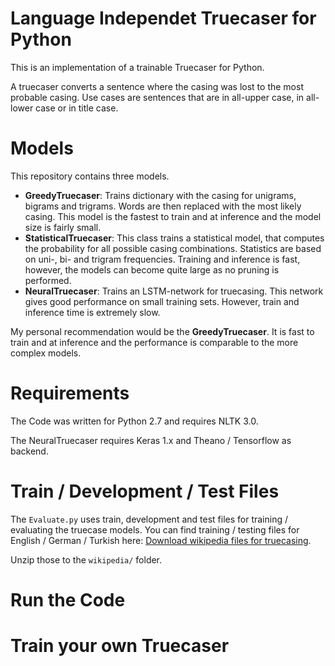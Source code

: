 # Language Independet Truecaser for Python
This is an implementation of a trainable Truecaser for Python.

A truecaser converts a sentence where the casing was lost to the most probable casing. Use cases are sentences that are in all-upper case, in all-lower case or in title case.


# Models
This repository contains three models.

* **GreedyTruecaser**: Trains dictionary with the casing for unigrams, bigrams and trigrams. Words are then replaced with the most likely casing. This model is the fastest to train and at inference and the model size is fairly small.
* **StatisticalTruecaser**: This class trains a statistical model, that computes the probability for all possible casing combinations. Statistics are based on uni-, bi- and trigram frequencies. Training and inference is fast, however, the models can become quite large as no pruning is performed.
* **NeuralTruecaser**: Trains an LSTM-network for truecasing. This network gives good performance on small training sets. However, train and inference time is extremely slow.

My personal recommendation would be the **GreedyTruecaser**. It is fast to train and at inference and the performance is comparable to the more complex models.


# Requirements
The Code was written for Python 2.7 and requires NLTK 3.0.

The NeuralTruecaser requires Keras 1.x and Theano / Tensorflow as backend.

# Train / Development / Test Files
The `Evaluate.py` uses train, development and test files for training / evaluating the truecase models. You can find training / testing files for English / German / Turkish here:
[Download wikipedia files for truecasing](http://public.ukp.informatik.tu-darmstadt.de/reimers/2017_Wikipedia_Truecase/wikipedia_train_dev_test_files.zip).

Unzip those to the `wikipedia/` folder.

# Run the Code
 

# Train your own Truecaser



